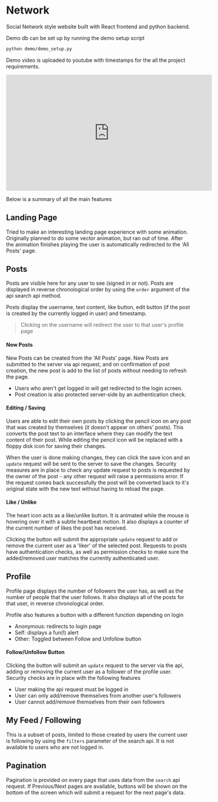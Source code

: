 # Network

Social Network style website built with React frontend and python backend.

Demo db can be set up by running the demo setup script
```bash
python demo/demo_setup.py
```

Demo video is uploaded to youtube with timestamps for the all the project 
requirements.

<iframe width="560" height="315" src="https://www.youtube.com/embed/pZmuzNnNsTM" frameborder="0" allow="accelerometer; autoplay; clipboard-write; encrypted-media; gyroscope; picture-in-picture" allowfullscreen></iframe>

Below is a summary of all the main features

## Landing Page

Tried to make an interesting landing page experience with some animation. 
Originally planned to do some vector animation, but ran out of time.
After the animation finishes playing the user is automatically redirected to 
the 'All Posts' page.

## Posts

Posts are visible here for any user to see (signed in or not). Posts 
are displayed in reverse chronological order by using the `order` argument 
of the api search api method.

Posts display the username, text content, like button, edit button (if the 
post is created by the currently logged in user) and timestamp.

> Clicking on the username will redirect the user to that user's profile page

#### New Posts

New Posts can be created from the 'All Posts' page. New Posts are submitted to 
the server via api request, and on confirmation of post creation, the new post 
is add to the list of posts without needing to refresh the page.

 - Users who aren't get logged in will get redirected to the login screen.
 - Post creation is also protected server-side by an authentication check.

#### Editing / Saving

Users are able to edit their own posts by clicking the pencil icon on any post 
that was created by themselves (it doesn't appear on others' posts). This 
converts the post text to an interface where they can modify the text content 
of their post. While editing the pencil icon will be replaced with a floppy 
disk icon for saving their changes.

When the user is done making changes, they can click the save icon and an 
`update` request will be sent to the server to save the changes. Security 
measures are in place to check any update request to posts is requested by the
owner of the post - any other request will raise a permissions error. If the 
request comes back successfully the post will be converted back to it's 
original state with the new text without having to reload the page.

#### Like / Unlike

The heart icon acts as a like/unlike button. It is animated while the mouse is 
hovering over it with a subtle heartbeat motion. It also displays a counter of 
the current number of likes the post has received.

Clicking the button will submit the appropriate `update` request to add or 
remove the current user as a 'liker' of the selected post. Requests to posts 
have authentication checks, as well as permission checks to make sure the 
added/removed user matches the currently authenticated user.

## Profile

Profile page displays the number of followers the user has, as well as the
number of people that the user follows. It also displays all of the posts for 
that user, in reverse chronological order.

Profile also features a button with a different function depending on login
 - Anonymous: redirects to login page
 - Self: displays a fun(!) alert
 - Other: Toggled between Follow and Unfollow button
 
#### Follow/Unfollow Button

Clicking the button will submit an `update` request to the server via the api, 
adding or removing the current user as a follower of the profile user. Security
checks are in place with the following features

- User making the api request must be logged in
- User can only add/remove themselves from another user's followers
- User cannot add/remove themselves from their own followers


## My Feed / Following

This is a subset of posts, limited to those created by users the current user 
is following by using the `filters` parameter of the search api. It is not 
available to users who are not logged in.

## Pagination

Pagination is provided on every page that uses data from the `search` api 
request. If Previous/Next pages are available, buttons will be shown on the 
bottom of the screen which will submit a request for the next page's data.

